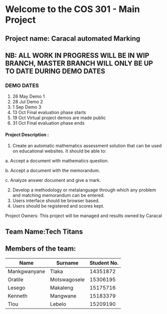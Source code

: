 
# Welcome to the COS 301 - Main Project


## Project name: Caracal automated Marking

## NB: ALL WORK IN PROGRESS WILL BE IN WIP BRANCH, MASTER BRANCH WILL ONLY BE UP TO DATE DURING DEMO DATES

### DEMO DATES

1. 26 May Demo 1
2. 28 Jul Demo 2
3. 1 Sep Demo 3
4. 13 Oct Final evaluation phase starts
5. 19 Oct Virtual project demos are made public
6. 31 Oct Final evaluation phase ends


#### Project Description : 
1. Create an automatic mathematics assessment solution that can be used on educational websites. It
should be able to:

a. Accept a document with mathematics question.

b. Accept a document with the memorandum.

c. Analyze answer document and give a mark.

2. Develop a methodology or metalanguage through which any problem and matching memorandum
can be entered.
3. Users interface should be browser based.
5. Users should be registered and scores kept.

Project Owners:
This project will be managed and results owned by Caracal

## Team Name:Tech Titans

## Members of the team:

Name | Surname | Student No. |
---- | ------- | ----------- | 
Mankgwanyane | Tlaka | 14351872 |
Oratile | Motswagosele | 15306195 | 
Lesego | Makaleng | 15175716 | 
Kenneth | Mangwane | 15183379 | 
Tlou | Lebelo | 15209190 | 
